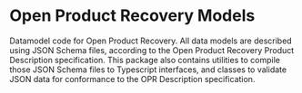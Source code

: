 # Open Product Recovery Models

Datamodel code for Open Product Recovery. All data models are described using
JSON Schema files, according to the Open Product Recovery Product Description
specification. This package also contains utilities to compile those JSON Schema
files to Typescript interfaces, and classes to validate JSON data for
conformance to the OPR Description specification.
